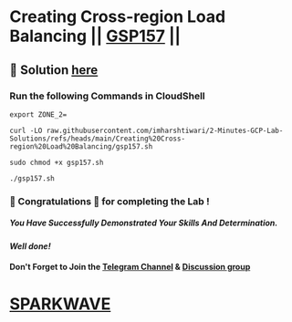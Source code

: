 # Creating Cross-region Load Balancing || [GSP157](https://www.cloudskillsboost.google/focuses/642?parent=catalog) ||

## 🔑 Solution [here](https://www.youtube.com/@sparkwave.01)

### Run the following Commands in CloudShell

```
export ZONE_2=
```
```
curl -LO raw.githubusercontent.com/imharshtiwari/2-Minutes-GCP-Lab-Solutions/refs/heads/main/Creating%20Cross-region%20Load%20Balancing/gsp157.sh

sudo chmod +x gsp157.sh

./gsp157.sh
```

### 🐼 Congratulations 🎉 for completing the Lab !

##### *You Have Successfully Demonstrated Your Skills And Determination.*

#### *Well done!*

#### Don't Forget to Join the [Telegram Channel](https://t.me/sparkwave.01) & [Discussion group](https://t.me/sparkwave.01chats)

# [SPARKWAVE](https://www.youtube.com/@sparkwave.01)
